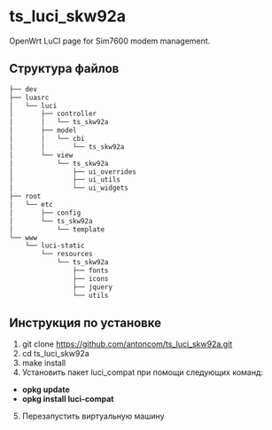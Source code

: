 # ts_luci_skw92a

OpenWrt LuCI page for Sim7600 modem management.

## Структура файлов

```bash
├── dev
├── luasrc
│   └── luci
│       ├── controller
│       │   └── ts_skw92a
│       ├── model
│       │   └── cbi
│       │       └── ts_skw92a
│       └── view
│           └── ts_skw92a
│               ├── ui_overrides
│               ├── ui_utils
│               └── ui_widgets
├── root
│   └── etc
│       ├── config
│       └── ts_skw92a
│           └── template
└── www
    └── luci-static
        └── resources
            └── ts_skw92a
                ├── fonts
                ├── icons
                ├── jquery
                └── utils

```

## Инструкция по установке

1. git clone https://github.com/antoncom/ts_luci_skw92a.git
2. cd ts_luci_skw92a
3. make install
4. Установить пакет luci_compat при помощи следующих команд:
* **opkg update**
* **opkg install luci-compat**
5. Перезапустить виртуальную машину
